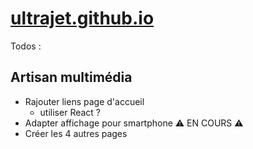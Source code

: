 # [ultrajet.github.io](https://ultrajet.github.io)

Todos :

## Artisan multimédia

- Rajouter liens page d'accueil
  - utiliser React ?
- Adapter affichage pour smartphone ⚠️ EN COURS ⚠️
- Créer les 4 autres pages